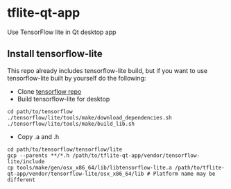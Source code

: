 # tflite-qt-app
Use TensorFlow lite in Qt desktop app

## Install tensorflow-lite

This repo already includes tensorflow-lite build, but if you want to use tensorflow-lite built by yourself do the following:

* Clone [tensorflow repo](https://github.com/tensorflow/tensorflow)
* Build tensorflow-lite for desktop

```
cd path/to/tensorflow
./tensorflow/lite/tools/make/download_dependencies.sh
./tensorflow/lite/tools/make/build_lib.sh
```

* Copy .a and .h

```
cd path/to/tensorflow/tensorflow/lite
gcp --parents **/*.h /path/to/tflite-qt-app/vendor/tensorflow-lite/include
cp tools/make/gen/osx_x86_64/lib/libtensorflow-lite.a /path/to/tflite-qt-app/vendor/tensorflow-lite/osx_x86_64/lib # Platform name may be different
```


